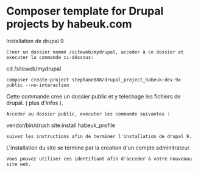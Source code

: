 # Composer template for Drupal projects by habeuk.com

Installation de drupal 9
```
Creer un dossier nommé /siteweb/mydrupal, acceder à ce dossier et executer la commande ci-déssous:
```
cd /siteweb/mydrupal
```
composer create-project stephane888/drupal_project_habeuk:dev-9x public --no-interaction
```
Cette commande cree un dossier public et y telechage les fichiers de drupal. ( plus d'infos ).
```
Acceder au dossier public, executer les commande suivantes :
```
vendor/bin/drush  site:install habeuk_profile
```
suivez les instructions afin de terminer l'installation de drupal 9.
```
L'installation du site se termine par la creation d'un compte adminitrateur. 
```
Vous pouvez utiliser ces identifiant afin d'acceder à votre nouveaau site web.
